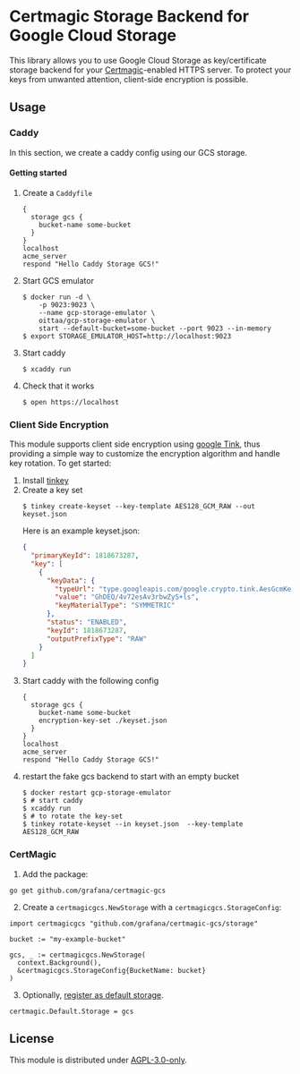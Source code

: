 # Certmagic Storage Backend for Google Cloud Storage

This library allows you to use Google Cloud Storage as key/certificate storage backend for your [Certmagic](https://github.com/caddyserver/certmagic)-enabled HTTPS server. To protect your keys from unwanted attention, client-side encryption is possible.

## Usage

### Caddy

In this section, we create a caddy config using our GCS storage.

#### Getting started

1. Create a `Caddyfile`
    ```
    {
      storage gcs {
        bucket-name some-bucket
      }
    }
    localhost
    acme_server
    respond "Hello Caddy Storage GCS!"
    ```
2. Start GCS emulator
    ```console
    $ docker run -d \
        -p 9023:9023 \
        --name gcp-storage-emulator \
        oittaa/gcp-storage-emulator \
        start --default-bucket=some-bucket --port 9023 --in-memory
    $ export STORAGE_EMULATOR_HOST=http://localhost:9023
    ```
3. Start caddy
    ```console
    $ xcaddy run
    ```
4. Check that it works
    ```console
    $ open https://localhost
    ```

### Client Side Encryption

This module supports client side encryption using [google Tink](https://github.com/google/tink), thus providing a simple way to customize the encryption algorithm and handle key rotation. To get started: 

1. Install [tinkey](https://github.com/google/tink/blob/master/docs/TINKEY.md)
2. Create a key set
    ```console
    $ tinkey create-keyset --key-template AES128_GCM_RAW --out keyset.json
    ```
    Here is an example keyset.json:
    ```json
    {
      "primaryKeyId": 1818673287,
      "key": [
        {
          "keyData": {
            "typeUrl": "type.googleapis.com/google.crypto.tink.AesGcmKey",
            "value": "GhDEQ/4v72esAv3rbwZyS+ls",
            "keyMaterialType": "SYMMETRIC"
          },
          "status": "ENABLED",
          "keyId": 1818673287,
          "outputPrefixType": "RAW"
        }
      ]
    }
    ```
3. Start caddy with the following config
    ```
    {
      storage gcs {
        bucket-name some-bucket
        encryption-key-set ./keyset.json
      }
    }
    localhost
    acme_server
    respond "Hello Caddy Storage GCS!"
    ```
4. restart the fake gcs backend to start with an empty bucket
    ```console
    $ docker restart gcp-storage-emulator
    $ # start caddy
    $ xcaddy run
    $ # to rotate the key-set
    $ tinkey rotate-keyset --in keyset.json  --key-template AES128_GCM_RAW
    ```

### CertMagic

1. Add the package:

```console
go get github.com/grafana/certmagic-gcs
```

2. Create a `certmagicgcs.NewStorage` with a `certmagicgcs.StorageConfig`:

```golang
import certmagicgcs "github.com/grafana/certmagic-gcs/storage"

bucket := "my-example-bucket"

gcs, _ := certmagicgcs.NewStorage(
  context.Background(), 
  &certmagicgcs.StorageConfig{BucketName: bucket}
)
```

3. Optionally, [register as default storage](https://github.com/caddyserver/certmagic#storage).

```golang
certmagic.Default.Storage = gcs
```

## License

This module is distributed under [AGPL-3.0-only](LICENSE).
